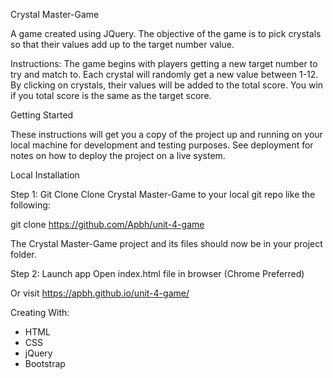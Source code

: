 Crystal Master-Game


A game created using JQuery. The objective of the game is to pick crystals so that their values add up to the target number value.

Instructions: The game begins with players getting a new target number to try and match to. Each crystal will randomly get a new value between 1-12. By clicking on crystals, their values will be added to the total score. You win if you total score is the same as the target score.

Getting Started

These instructions will get you a copy of the project up and running on your local machine for development and testing purposes. See deployment for notes on how to deploy the project on a live system.

Local Installation

Step 1: Git Clone
Clone Crystal Master-Game to your local git repo like the following:

git clone https://github.com/Apbh/unit-4-game

The Crystal Master-Game project and its files should now be in your project folder.

Step 2: Launch app
Open index.html file in browser (Chrome Preferred)

Or visit https://apbh.github.io/unit-4-game/

Creating With:

* HTML
* CSS
* jQuery
* Bootstrap
